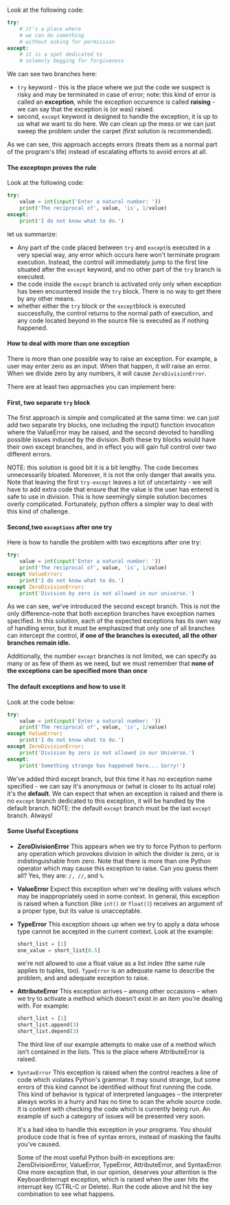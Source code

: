 Look at the following code:
```python
try:
    # it's a place where  
    # we can do something
    # without asking for permission
except:
    # it is a spot dedicated to 
    # solemnly begging for forgiveness
```
We can see two branches here:
* ```try``` keyword - this is the place where we put the code we suspect is risky and may be terminated in case of error; note: this kind of error is called an **exception**, while the exception occurence is called **raising** - we can say that the exception is (or was) raised.
* second, ```except``` keyword is designed to handle the exception, it is up to us what we want to do here. We can clean up the mess or we can just sweep the problem under the carpet (first solution is recommended).

As we can see, this approach accepts errors (treats them as a normal part of the program's life) instead of escalating efforts to avoid errors at all.

#### The exceptopn proves the rule
Look at the following code:
```python
try:
    value = int(input('Enter a natural number: '))
    print('The reciprocal of', value, 'is', 1/value)        
except:
    print('I do not know what to do.')
```
let us summarize:
* Any part of the code placed between ```try``` and ```except```is executed in a very special way, any error which occurs here won't terminate program execution. Instead, the control will immediately jump to the first line situated after the ```except``` keyword, and no other part of the ```try``` branch is executed.
* the code inside the ```except``` branch is activated only only when exception has been encountered inside the ```try``` block. There is no way to get there by any other means.
* whether either the ```try``` block or the ```except```block is executed successfully, the control returns to the normal path of execution, and any code located beyond in the source file is executed as if nothing happened.

#### How to deal with more than one exception
There is more than one possible way to raise an exception. For example, a user may enter zero as an input. When that happen, it will raise an error. When we divide zero by any numbers, it will cause ```ZeroDivisionError```. 

There are at least two approaches you can implement here:
#### First, two separate ```try``` block
The first approach is simple and complicated at the same time: we can just add two separate try blocks, one including the input() function invocation where the ValueError may be raised, and the second devoted to handling possible issues induced by the division. Both these try blocks would have their own except branches, and in effect you will gain full control over two different errors.

NOTE: this solution is good bit it is a bit lengthy. The code becomes unnecessarily bloated. Moreover, it is not the only danger that awaits you. Note that leaving the first ```try-except``` leaves a lot of uncertainty - we will have to add extra code that ensure that the value is the user has entered is safe to use in division. This is how seemingly simple solution becomes overly complicated. Fortunately, python offers a simpler way to deal with this kind of challenge.

#### Second,two ```exceptions``` after one try
Here is how to handle the problem with two exceptions after one try:
```python
try: 
    value = int(input('Enter a natural number: '))
    print('The reciprocal of', value, 'is', 1/value)
except ValueError:
    print('I do not know what to do.')
except ZeroDivisionError:
    print('Division by zero is not allowed in our universe.')
```
As we can see, we've introduced the second except branch. This is not the only difference-note that both exception branches have exception names specified. In this solution, each of the expected exceptions has its own way of handling error, but it must be emphasized that only one of all branches can intercept the control, **if one of the branches is executed, all the other branches remain idle.**

Additionally, the number ```except``` branches is not limited, we can specify as many or as few of them as we need, but we must remember that **none of the exceptions can be specified more than once**

#### The default exceptions and how to use it 
Look at the code below:
```python
try:
    value = int(input('Enter a natural number: '))
    print('The reciprocal of', value, 'is', 1/value)        
except ValueError:
    print('I do not know what to do.')    
except ZeroDivisionError:
    print('Division by zero is not allowed in our Universe.')    
except:
    print('Something strange has happened here... Sorry!')
```
We've added third except branch, but this time it has no exception name specified - we can say it's anonymous or (what is closer to its actual role) it's the **default**. We can expect that when an exception is raised and there is no ```except``` branch dedicated to this exception, it will be handled by the default branch.
NOTE: the default ```except``` branch must be the last ```except``` branch. Always!

#### Some Useful Exceptions
* **ZeroDivisionError**
  This appears when we try to force Python to perform any operation which provokes division in which the divider is zero, or is indistinguishable from zero. Note that there is more than one Python operator which may cause this exception to raise. Can you guess them all?
  Yes, they are:
  ```/, //```, and ```%```.
* **ValueError**
  Expect this exception when we're dealing with values which may be inappropriately used in some context. In general, this exception is raised when a function (like ```int()``` or ```float()```) receives an argument of a proper type, but its value is unacceptable.
* **TypeError**
  This exception shows up when we try to apply a data whose type cannot be accepted in the current context. Look at the example:
  ```python
  short_list = [1]
  one_value = short_list[0.5]
  ```
  we're not allowed to use a float value as a list index (the same rule applies to tuples, too). ```TypeError``` is an adequate name to describe the problem, and  and adequate exception to raise.
* **AttributeError**
  This exception arrives – among other occasions – when we try to activate a method which doesn't exist in an item you're dealing with. For example:
  ```python
  short_list = [1]
  short_list.append(3)
  short_list.depend(3)
  ```
  The third line of our example attempts to make use of a method which isn’t contained in the lists. This is the place where AttributeError is raised.
* ```SyntaxError```
  This exception is raised when the control reaches a line of code which violates Python's grammar. It may sound strange, but some errors of this kind cannot be identified without first running the code. This kind of behavior is typical of interpreted languages – the interpreter always works in a hurry and has no time to scan the whole source code. It is content with checking the code which is currently being run. An example of such a category of issues will be presented very soon.
  
  It's a bad idea to handle this exception in your programs. You should produce code that is free of syntax errors, instead of masking the faults you’ve caused.
  
   Some of the most useful Python built-in exceptions are: ZeroDivisionError, ValueError, TypeError, AttributeError, and SyntaxError. One more exception that, in our opinion, deserves your attention is the KeyboardInterrupt exception, which is raised when the user hits the interrupt key (CTRL-C or Delete). Run the code above and hit the key combination to see what happens.